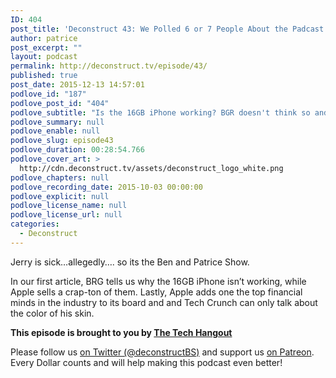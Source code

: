 ```yaml
---
ID: 404
post_title: 'Deconstruct 43: We Polled 6 or 7 People About the Padcast'
author: patrice
post_excerpt: ""
layout: podcast
permalink: http://deconstruct.tv/episode/43/
published: true
post_date: 2015-12-13 14:57:01
podlove_id: "187"
podlove_post_id: "404"
podlove_subtitle: "Is the 16GB iPhone working? BGR doesn't think so and we strongly disagree"
podlove_summary: null
podlove_enable: null
podlove_slug: episode43
podlove_duration: 00:28:54.766
podlove_cover_art: >
  http://cdn.deconstruct.tv/assets/deconstruct_logo_white.png
podlove_chapters: null
podlove_recording_date: 2015-10-03 00:00:00
podlove_explicit: null
podlove_license_name: null
podlove_license_url: null
categories:
  - Deconstruct
---
```

<p>Jerry is sick…allegedly…. so its the Ben and Patrice Show. </p>
<p>In our first article, BRG tells us why the 16GB iPhone isn’t working, while Apple sells a crap-ton of them.  Lastly, Apple adds one the top financial minds in the industry to its board and and Tech Crunch can only talk about the color of his skin.</p>
<p><strong>This episode is brought to you by <a href="http://thetechhangout.com">The Tech Hangout</a></strong>
</p>
<p>
Please follow us <a href="http://twitter.com/deconstructBS">on Twitter (@deconstructBS)</a> and support us <a href="http://patreon.com/deconstruct">on Patreon</a>. Every Dollar counts and will help making this podcast even better!
</p>